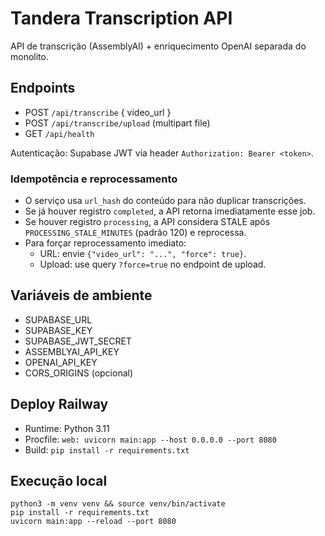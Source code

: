 # Tandera Transcription API

API de transcrição (AssemblyAI) + enriquecimento OpenAI separada do monolito.

## Endpoints
- POST `/api/transcribe` { video_url }
- POST `/api/transcribe/upload` (multipart file)
- GET `/api/health`

Autenticação: Supabase JWT via header `Authorization: Bearer <token>`.

### Idempotência e reprocessamento
- O serviço usa `url_hash` do conteúdo para não duplicar transcrições.
- Se já houver registro `completed`, a API retorna imediatamente esse job.
- Se houver registro `processing`, a API considera STALE após `PROCESSING_STALE_MINUTES` (padrão 120) e reprocessa.
- Para forçar reprocessamento imediato:
  - URL: envie `{"video_url": "...", "force": true}`.
  - Upload: use query `?force=true` no endpoint de upload.

## Variáveis de ambiente
- SUPABASE_URL
- SUPABASE_KEY
- SUPABASE_JWT_SECRET
- ASSEMBLYAI_API_KEY
- OPENAI_API_KEY
- CORS_ORIGINS (opcional)

## Deploy Railway
- Runtime: Python 3.11
- Procfile: `web: uvicorn main:app --host 0.0.0.0 --port 8080`
- Build: `pip install -r requirements.txt`

## Execução local
```
python3 -m venv venv && source venv/bin/activate
pip install -r requirements.txt
uvicorn main:app --reload --port 8080
```
